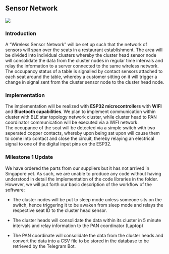 ﻿

## Sensor Network
![](https://cdn-reichelt.de/bilder/web/xxl_ws/A300/SBC-NODEMCU-ESP32-01.png)
### Introduction
   A “Wireless Sensor Network” will be set up such that the network of sensors will span over the seats in a restaurant establishment. The area will be divided into individual clusters whereby the cluster head sensor node will consolidate the data from the cluster nodes in regular time intervals and relay the information to a server connected to the same wireless network.
  <br> The occupancy status of a table is signalled by contact sensors attached to each seat around the table, whereby a customer sitting on it will trigger a change in signal sent from the cluster sensor node to the cluster head node. </br>
  
### Implementation
  The implementation will be realized with **ESP32 microcontrollers** with **WIFI** and **Bluetooth capabilities**. We plan to implement communication within cluster with BLE star topology network cluster, while cluster head to PAN coordinator communication will be executed via a WIFI network. 
  <br>The occupance of the seat will be detected via a simple switch with two seperated copper contacts, whereby upon being sat upon will cause them to come into contact and close the circuit, thereby relaying an electrical signal to one of the digital input pins on the ESP32. </br>

### Milestone 1 Update
  We have ordered the parts from our suppliers but it has not arrived in Singapore yet. As such, we are unable to produce any code without having understood in detail the implementation of the code libraries in the folder. However, we will put forth our basic description of the workflow of the software: 
 * The cluster nodes will be put to sleep mode unless someone sits on the switch, hence triggering it to be awaken from sleep mode and relays the respective seat ID to the cluster head sensor. 
 * The cluster heads will consolidate the data within its cluster in 5 minute intervals and relay information to the PAN coordinator (Laptop)

 * The PAN coordinate will consolidate the data from the cluster heads and convert the data into a CSV file to be stored in the database to be retrieved by the Telegram Bot.